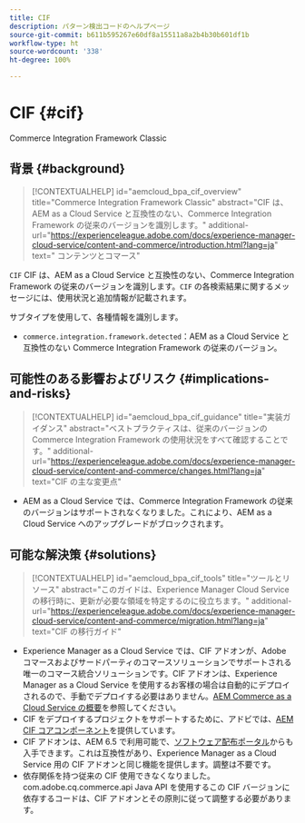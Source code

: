 ```yaml
---
title: CIF
description: パターン検出コードのヘルプページ
source-git-commit: b611b595267e60df8a15511a8a2b4b30b601df1b
workflow-type: ht
source-wordcount: '338'
ht-degree: 100%

---
```


# CIF {#cif}

Commerce Integration Framework Classic

## 背景 {#background}

>[!CONTEXTUALHELP]
>id="aemcloud_bpa_cif_overview"
>title="Commerce Integration Framework Classic"
>abstract="CIF は、AEM as a Cloud Service と互換性のない、Commerce Integration Framework の従来のバージョンを識別します。"
>additional-url="https://experienceleague.adobe.com/docs/experience-manager-cloud-service/content-and-commerce/introduction.html?lang=ja" text=" コンテンツとコマース"

`CIF` CIF は、AEM as a Cloud Service と互換性のない、Commerce Integration Framework の従来のバージョンを識別します。`CIF` の各検索結果に関するメッセージには、使用状況と追加情報が記載されます。

サブタイプを使用して、各種情報を識別します。

* `commerce.integration.framework.detected`：AEM as a Cloud Service と互換性のない Commerce Integration Framework の従来のバージョン。


## 可能性のある影響およびリスク {#implications-and-risks}

>[!CONTEXTUALHELP]
>id="aemcloud_bpa_cif_guidance"
>title="実装ガイダンス"
>abstract="ベストプラクティスは、従来のバージョンの Commerce Integration Framework の使用状況をすべて確認することです。"
>additional-url="https://experienceleague.adobe.com/docs/experience-manager-cloud-service/content-and-commerce/changes.html?lang=ja" text="CIF の主な変更点"

* AEM as a Cloud Service では、Commerce Integration Framework の従来のバージョンはサポートされなくなりました。これにより、AEM as a Cloud Service へのアップグレードがブロックされます。

## 可能な解決策 {#solutions}

>[!CONTEXTUALHELP]
>id="aemcloud_bpa_cif_tools"
>title="ツールとリソース"
>abstract="このガイドは、Experience Manager Cloud Service の移行時に、更新が必要な領域を特定するのに役立ちます。"
>additional-url="https://experienceleague.adobe.com/docs/experience-manager-cloud-service/content-and-commerce/migration.html?lang=ja" text="CIF の移行ガイド"

* Experience Manager as a Cloud Service では、CIF アドオンが、Adobe コマースおよびサードパーティのコマースソリューションでサポートされる唯一のコマース統合ソリューションです。CIF アドオンは、Experience Manager as a Cloud Service を使用するお客様の場合は自動的にデプロイされるので、手動でデプロイする必要はありません。[AEM Commerce as a Cloud Service の概要](https://experienceleague.adobe.com/docs/experience-manager-cloud-service/content-and-commerce/storefront/getting-started.html?lang=ja)を参照してください。
* CIF をデプロイするプロジェクトをサポートするために、アドビでは、[AEM CIF コアコンポーネント](https://github.com/adobe/aem-core-cif-components)を提供しています。
* CIF アドオンは、AEM 6.5 で利用可能で、[ソフトウェア配布ポータル](https://experience.adobe.com/#/downloads/content/software-distribution/en/aem.html)からも入手できます。これは互換性があり、Experience Manager as a Cloud Service 用の CIF アドオンと同じ機能を提供します。調整は不要です。
* 依存関係を持つ従来の CIF 使用できなくなりました。com.adobe.cq.commerce.api Java API を使用するこの CIF バージョンに依存するコードは、CIF アドオンとその原則に従って調整する必要があります。
